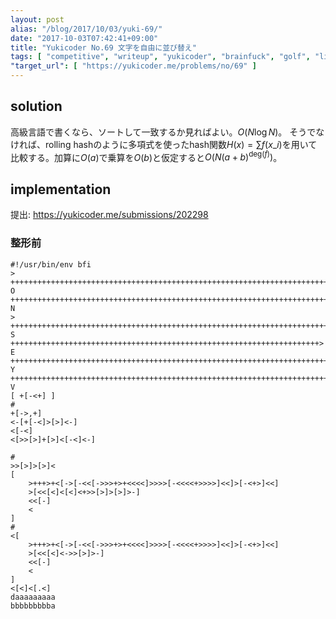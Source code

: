 ```yaml
---
layout: post
alias: "/blog/2017/10/03/yuki-69/"
date: "2017-10-03T07:42:41+09:00"
title: "Yukicoder No.69 文字を自由に並び替え"
tags: [ "competitive", "writeup", "yukicoder", "brainfuck", "golf", "lie" ]
"target_url": [ "https://yukicoder.me/problems/no/69" ]
---
```


## solution

高級言語で書くなら、ソートして一致するか見ればよい。$O(N \log N)$。
そうでなければ、rolling hashのように多項式を使ったhash関数$H(x) = \sum f(x\_i)$を用いて比較する。加算に$O(a)$で乗算を$O(b)$と仮定すると$O(N(a + b)^{\mathrm{deg}(f)})$。

## implementation

提出: <https://yukicoder.me/submissions/202298>

### 整形前

``` brainfuck
#!/usr/bin/env bfi
>
+++++++++++++++++++++++++++++++++++++++++++++++++++++++++++++++++++++++++++++++> O
++++++++++++++++++++++++++++++++++++++++++++++++++++++++++++++++++++++++++++++> N
>
+++++++++++++++++++++++++++++++++++++++++++++++++++++++++++++++++++++++++++++++++++> S
+++++++++++++++++++++++++++++++++++++++++++++++++++++++++++++++++++++> E
+++++++++++++++++++++++++++++++++++++++++++++++++++++++++++++++++++++++++++++++++++++++++> Y
++++++++++++++++++++++++++++++++++++++++++++++++++++++++++++++++++++++++++++++++++++++> V
[ +[-<+] ]
#
+[->,+]
<-[+[-<]>[>]<-]
<[-<]
<[>>[>]+[>]<[-<]<-]

#
>>[>]>[>]<
[
    >+++>+<[->[-<<[->>>+>+<<<<]>>>>[-<<<<+>>>>]<<]>[-<+>]<<]
    >[<<[<]<[<]<+>>[>]>[>]>-]
    <<[-]
    <
]
#
<[
    >+++>+<[->[-<<[->>>+>+<<<<]>>>>[-<<<<+>>>>]<<]>[-<+>]<<]
    >[<<[<]<->>[>]>-]
    <<[-]
    <
]
<[<]<[.<]
daaaaaaaaa
bbbbbbbbba
```
